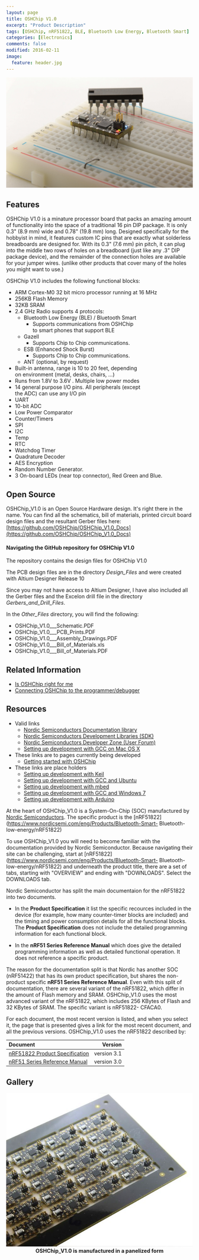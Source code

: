 ```yaml
---
layout: page
title: OSHChip V1.0
excerpt: "Product Description"
tags: [OSHChip, nRF51822, BLE, Bluetooth Low Energy, Bluetooth Smart]
categories: [Electronics]
comments: false
modified: 2016-02-11
image:
  feature: header.jpg
---
```


![OSHChip](/images/OSHChip_Black_on_breadboard.jpg "OSHChip")
 
## Features

OSHChip V1.0 is a minature processor board that packs an amazing
amount of functionality into the space of a traditional 16 pin DIP
package. It is only 0.3" (8.9 mm) wide and 0.78" (19.8 mm) long.
Designed specifically for the hobbyist in mind, it features custom IC
pins that are exactly what solderless breadboards are designed for.
With its 0.3" (7.6 mm) pin pitch, it can plug into the middle two rows
of holes on a breadboard (just like any .3" DIP package device), and
the remainder of the connection holes are available for your jumper
wires. (unlike other products that cover many of the holes you might
want to use.)

OSHChip V1.0 includes the following functional blocks:

* ARM Cortex-M0 32 bit micro processor running at 16 MHz
* 256KB Flash Memory
* 32KB SRAM
* 2.4 GHz Radio supports 4 protocols:
  * Bluetooth Low Energy (BLE) / Bluetooth Smart
    * Supports communications from OSHChip  
      to smart phones that support BLE
  * Gazell
    * Supports Chip to Chip communications.
  * ESB (Enhanced Shock Burst)
    * Supports Chip to Chip communications.
  * ANT (optional, by request)
* Built-in antenna, range is 10 to 20 feet, depending  
  on environment (metal, desks, chairs, ...)
* Runs from 1.8V to 3.6V .  Multiple low power modes
* 14 general purpose I/O pins. All peripherals (except  
  the ADC) can use any I/O pin
* UART
* 10-bit ADC
* Low Power Comparator
* Counter/Timers
* SPI
* I2C
* Temp
* RTC
* Watchdog Timer
* Quadrature Decoder
* AES Encryption
* Random Number Generator.
* 3 On-board LEDs (near top connector), Red Green and Blue.

## Open Source

OSHChip_V1.0 is an Open Source Hardware design. It's right there
in the name. You can find all the schematics, bill of materials,
printed circuit board design files and the resultant Gerber files
here: [https://github.com/OSHChip/OSHChip_V1.0_Docs](https://github.com/OSHChip/OSHChip_V1.0_Docs)

#### Navigating the GitHub repository for OSHChip V1.0

The repository contains the design files for OSHChip V1.0

The PCB design files are in the directory *Design_Files* and were
created with Altium Designer Release 10

Since you may not have access to Altium Designer, I have also
included all the Gerber files and the Excelon drill file in the
directory *Gerbers_and_Drill_Files*.

In the *Other_Files* directory, you will find the following:

* OSHChip_V1.0___Schematic.PDF
* OSHChip_V1.0___PCB_Prints.PDF
* OSHChip_V1.0___Assembly_Drawings.PDF
* OSHChip_V1.0___Bill_of_Materials.xls
* OSHChip_V1.0___Bill_of_Materials.PDF

## Related Information

* [Is OSHChip right for me](/docs/Is_OSHChip_right_for_me.html)
* [Connecting OSHChip to the programmer/debugger](/docs/OSHChip_Connections.html)

## Resources

* Valid links
  * [Nordic Semiconductors Documentation library](http://infocenter.nordicsemi.com/index.jsp)
  * [Nordic Semiconductors Development Libraries (SDK)](http://developer.nordicsemi.com)
  * [Nordic Semiconductors Developer Zone (User Forum)](https://devzone.nordicsemi.com/questions/)
  * [Setting up development with GCC on Mac OS X](https://devzone.nordicsemi.com/blogs/22/getting-started-with-nrf51-development-on-mac-os-x/)
* These links are to pages currently being developed
  * [Getting started with OSHChip](/docs/Getting_started_with_OSHChip.html)
* These links are place holders
  * [Setting up development with Keil](Sorry_not_yet_written.html)
  * [Setting up development with GCC and Ubuntu](Sorry_not_yet_written.html)
  * [Setting up development with mbed](Sorry_not_yet_written.html)
  * [Setting up development with GCC and Windows 7](Sorry_not_yet_written.html)
  * [Setting up development with Arduino](Sorry_not_yet_written.html)

At the heart of OSHChip_V1.0 is a System-On-Chip (SOC) manufactured by
[Nordic&nbsp;Semiconductors](https://www.nordicsemi.com/). The specific
product is the
[nRF51822](https://www.nordicsemi.com/eng/Products/Bluetooth-Smart-
Bluetooth-low-energy/nRF51822)

To use OSHChip_V1.0 you will need to become familiar with the
documentation provided by Nordic Semiconductor. Because navigating
their site can be challenging, start at
[nRF51822](https://www.nordicsemi.com/eng/Products/Bluetooth-Smart-
Bluetooth-low-energy/nRF51822) and underneath the product title, there
are a set of tabs, starting with "OVERVIEW" and ending with
"DOWNLOADS".  Select the DOWNLOADS tab.

Nordic Semiconductor has split the main documentaion for the nRF51822
into two documents.

* In the **Product Specification** it list the specific recources
included in the device (for example, how many counter-timer blocks are
included) and the timing and power consumption details for all the
functional blocks. The **Product Specification** does not include the
detailed programming information for each functional block.

* In the **nRF51 Series Reference Manual** which does give the detailed
programming information as well as detailed functional operation. It
does not reference a specific product.


The reason for the documentation split is that Nordic has another SOC
(nRF51422) that has its own product specification, but shares the non-
product specific **nRF51 Series Reference Manual**. Even with this
split of documentation, there are several variant of the nRF51822,
which differ in the amount of Flash memory and SRAM. OSHChip_V1.0 uses
the most advanced variant of the nRF51822, which includes 256 KBytes
of Flash and 32 KBytes of SRAM. The specific variant is nRF51822-
CFACA0.

For each document, the most recent version is listed, and when
you select it, the page that is presented gives a link for the
most recent document, and all the previous versions.
OSHChip_V1.0 uses the nRF51822 described by:

|**Document**|**Version**|
|:-----------|----------:|
|[nRF51822 Product Specification](https://www.nordicsemi.com/eng/nordic/download_resource/20339/13/41227812) | version 3.1 |
|[nRF51 Series Reference Manual](https://www.nordicsemi.com/eng/nordic/download_resource/20337/12/45450728) | version 3.0 |


## Gallery
<html>
<center><img src="/images/First_OSHChip_V1.0_Array_Width_600.jpg" alt="OSHChip" width="600"></center>
<center><b>OSHChip_V1.0 is manufactured in a panelized form</b></center>
</html>

